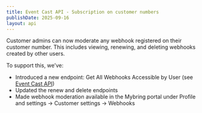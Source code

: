 ```yaml
---
title: Event Cast API - Subscription on customer numbers
publishDate: 2025-09-16
layout: api
---
```


Customer admins can now moderate any webhook registered on their customer number. This includes viewing, renewing, and deleting webhooks created by other users.

To support this, we’ve:

- Introduced a new endpoint: Get All Webhooks Accessible by User (see [Event Cast API](https://developer.bring.com/api/event-cast/))
- Updated the renew and delete endpoints
- Made webhook moderation available in the Mybring portal under Profile and settings → Customer settings → Webhooks
